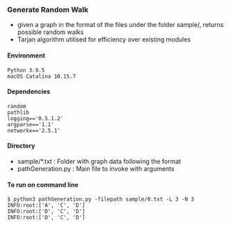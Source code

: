 ### Generate Random Walk
- given a graph in the format of the files under the folder sample/, returns possible random walks
- Tarjan algorithm utilised for efficiency over existing modules

#### Environment
```
Python 3.9.5
macOS Catalina 10.15.7
```

#### Dependencies

```
random
pathlib
logging=='0.5.1.2'
argparse=='1.1'
networkx=='2.5.1'
```

#### Directory

- sample/*.txt : Folder with graph data following the format
- pathGeneration.py : Main file to invoke with arguments

#### To run on command line

```
$ python3 pathGeneration.py -filepath sample/0.txt -L 3 -N 3
INFO:root:['A', 'C', 'D']
INFO:root:['D', 'C', 'D']
INFO:root:['D', 'C', 'D']
```
